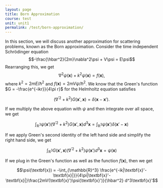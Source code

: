 ```yaml
---
layout: page
title: Born Approximation
course: test
unit: unit1
permalink: /test/born-approximation/
---
```


In this section, we will discuss another approximation for scattering problems, known as the Born approximation. Consider the time independent Schrödinger equation
$$-\frac{\hbar^2}{2m}\nabla^2\psi + V\psi = E\psi$$
Rearranging this, we get 
$$\nabla^2\psi(\textbf{x}) + k^2\psi(\textbf{x}) = f(\textbf{x}),$$
where $k^2 = 2mE/\hbar^2$ and $f(\textbf{x}) = 2mV\psi/\hbar^2$. We know that the Green's function $G = -\frac{e^{-ikr}}{4\pi r}$ for the Helmholtz equation satisfies 

$$(\nabla^{\prime 2} + k^2)G(\textbf{x}',\textbf{x}) = \delta(\textbf{x} - \textbf{x}').$$

If we multiply the above equation with $\psi$ and then integrate over all space, we get 

$$\int_{\mathbb{R}^3}\psi(\textbf{x}')(\nabla^{\prime 2} + k^2)G(\textbf{x}',\textbf{x}) d^3\textbf{x} = \int_{\mathbb{R}^3} \psi(\textbf{x}')\delta(\textbf{x}'-\textbf{x})$$

If we apply Green's second identity of the left hand side and simplify the right hand side, we get 

$$\int_{\mathbb{R}^3} G(\textbf{x}',\textbf{x})(\nabla^{\prime 2} + k^2)\psi(\textbf{x}')d^3\textbf{x} = \psi(\textbf{x})$$

If we plug in the Green's function as well as the function $f(\textbf{x})$, then we get 

$$\psi(\textbf{x}) = -\int_{\mathbb{R}^3} \frac{e^{-ik|\textbf{x}'-\textbf{x}|}}{4\pi|\textbf{x}'-\textbf{x}|}\frac{2mV(\textbf{x}')\psi(\textbf{x}')}{\hbar^2} d^3\textbf{x}'$$



